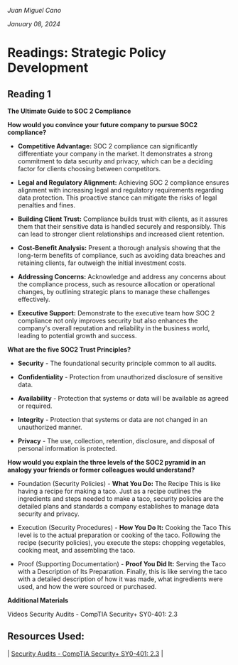 *Juan Miguel Cano*

*January 08, 2024*

# Readings: Strategic Policy Development

## Reading 1

**The Ultimate Guide to SOC 2 Compliance**

**How would you convince your future company to pursue SOC2 compliance?**

- **Competitive Advantage:** SOC 2 compliance can significantly differentiate your company in the market. It demonstrates a strong commitment to data security and privacy, which can be a deciding factor for clients choosing between competitors.

- **Legal and Regulatory Alignment:** Achieving SOC 2 compliance ensures alignment with increasing legal and regulatory requirements regarding data protection. This proactive stance can mitigate the risks of legal penalties and fines.
- **Building Client Trust:** Compliance builds trust with clients, as it assures them that their sensitive data is handled securely and responsibly. This can lead to stronger client relationships and increased client retention.
- **Cost-Benefit Analysis:** Present a thorough analysis showing that the long-term benefits of compliance, such as avoiding data breaches and retaining clients, far outweigh the initial investment costs.

- **Addressing Concerns:** Acknowledge and address any concerns about the compliance process, such as resource allocation or operational changes, by outlining strategic plans to manage these challenges effectively.

- **Executive Support:** Demonstrate to the executive team how SOC 2 compliance not only improves security but also enhances the company's overall reputation and reliability in the business world, leading to potential growth and success.

**What are the five SOC2 Trust Principles?**

- **Security** - The foundational security principle common to all audits.
 - **Confidentiality** - Protection from unauthorized disclosure of sensitive data.

- **Availability** - Protection that systems or data will be available as agreed or required.

- **Integrity** - Protection that systems or data are not changed in an unauthorized manner.

- **Privacy** - The use, collection, retention, disclosure, and disposal of personal information is protected.

**How would you explain the three levels of the SOC2 pyramid in an analogy your friends or former colleagues would understand?**

- Foundation (Security Policies) - **What You Do:** The Recipe
This is like having a recipe for making a taco. Just as a recipe outlines the ingredients and steps needed to make a taco, security policies are the detailed plans and standards a company establishes to manage data security and privacy. 

- Execution (Security Procedures) - **How You Do It:** Cooking the Taco
This level is  to the actual preparation or cooking of the taco. Following the recipe (security policies), you execute the steps: chopping vegetables, cooking meat, and assembling the taco.

- Proof (Supporting Documentation) - **Proof You Did It:** Serving the Taco with a Description of Its Preparation. Finally, this is like serving the taco with a detailed description of how it was made, what ingredients were used, and how the were sourced or purchased.

**Additional Materials**

Videos
Security Audits - CompTIA Security+ SY0-401: 2.3

## Resources Used: 
\| [Security Audits - CompTIA Security+ SY0-401: 2.3](https://www.youtube.com/watch?v=FrzpyLZYKxo\&ab\_channel=ProfessorMesser) |
